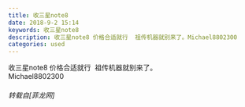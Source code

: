 ```yaml
---
title: 收三星note8
date: 2018-9-2 15:14
keywords: 收三星note8
description: 收三星note8 价格合适就行  祖传机器就别来了。Michael8802300
categories: used
---
```

<td class="t_f" id="postmessage_1715868">

收三星note8 价格合适就行  祖传机器就别来了。<br/>
Michael8802300</td>
###### 转载自[菲龙网]